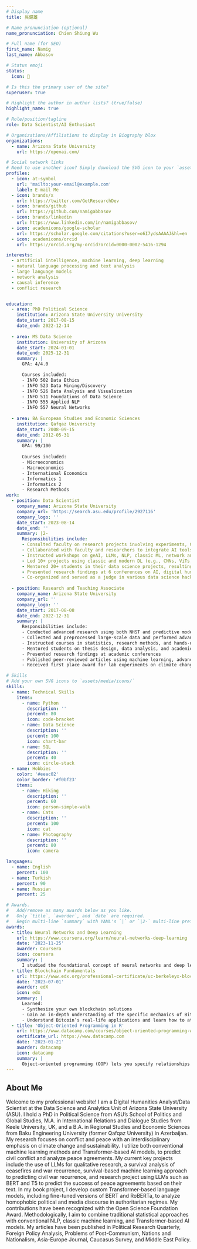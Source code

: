 ```yaml
---
# Display name
title: 吳健雄

# Name pronunciation (optional)
name_pronunciation: Chien Shiung Wu

# Full name (for SEO)
first_name: Namig
last_name: Abbasov

# Status emoji
status:
  icon: 🔬️️

# Is this the primary user of the site?
superuser: true

# Highlight the author in author lists? (true/false)
highlight_name: true

# Role/position/tagline
role: Data Scientist/AI Enthusiast

# Organizations/Affiliations to display in Biography blox
organizations:
  - name: Arizona State University
    url: https://openai.com/

# Social network links
# Need to use another icon? Simply download the SVG icon to your `assets/media/icons/` folder.
profiles:
  - icon: at-symbol
    url: 'mailto:your-email@example.com'
    label: E-mail Me
  - icon: brands/x
    url: https://twitter.com/GetResearchDev
  - icon: brands/github
    url: https://github.com/namigabbasov
  - icon: brands/linkedin
    url: https://www.linkedin.com/in/namigabbasov/
  - icon: academicons/google-scholar
    url: https://scholar.google.com/citations?user=o6I7ydsAAAAJ&hl=en
  - icon: academicons/orcid
    url: https://orcid.org/my-orcid?orcid=0000-0002-5416-1294

interests:
  - artificial intelligence, machine learning, deep learning
  - natural language processing and text analysis
  - large language models 
  - network analysis
  - causal inference
  - conflict research 


education:
  - area: PhD Political Science 
    institution: Arizona State University University
    date_start: 2017-08-15
    date_end: 2022-12-14
    
  - area: MS Data Science
    institution: University of Arizona
    date_start: 2024-01-01
    date_end: 2025-12-31
    summary: |
      GPA: 4/4.0

      Courses included:
      - INFO 502 Data Ethics
      - INFO 523 Data Mining/Discovery
      - INFO 526 Data Analysis and Visualization
      - INFO 511 Foundations of Data Science
      - INFO 555 Applied NLP
      - INFO 557 Neural Networks
      
  - area: BA European Studies and Economic Sciences
    institution: Qafqaz University
    date_start: 2008-09-15
    date_end: 2012-05-31
    summary: |
      GPA: 99/100
      
      Courses included:
      - Microeconomics 
      - Macroeconomics 
      - International Economics
      - Informatics 1
      - Informatics 2
      - Research Methods 
work:
  - position: Data Scientist
    company_name: Arizona State University
    company_url: 'https://search.asu.edu/profile/2927116'
    company_logo: ''
    date_start: 2023-08-14
    date_end: ''
    summary: |2-
      Responsibilities include:
      - Consulted faculty on research projects involving experiments, GenAI, computer vision, and NLP. 
      - Collaborated with faculty and researchers to integrate AI tools and methodologies.
      - Instructed workshops on geAI, LLMs, NLP, classic ML, network analysis, Data Carpentry. 
      - Led 10+ projects using classic and modern DL (e.g., CNNs, ViTs, RoBERTa, T5, FinBERT, BART).
      - Mentored 20+ students in their data science projects, resulting in conference presentations. 
      - Presented research findings at 6 conferences on AI, digital humanities, and conflict. 
      - Co-organized and served as a judge in various data science hackathons.
    
  - position: Research and Teaching Associate 
    company_name: Arizona State University
    company_url: ''
    company_logo: ''
    date_start: 2017-08-08
    date_end: 2022-12-31
    summary: |
      Responsibilities include:
      - Conducted advanced research using both NHST and predictive modeling.
      - Collected and preprocessed large-scale data and performed advanced regression analysis. 
      - Instructed courses in statistics, research methods, and hands-on training in R and Python 
      - Mentored students on thesis design, data analysis, and academic writing.
      - Presented research findings at academic conferences
      - Published peer-reviewed articles using machine learning, advanced regression, qual methods
      - Received first place award for lab experiments on climate change

# Skills
# Add your own SVG icons to `assets/media/icons/`
skills:
  - name: Technical Skills
    items:
      - name: Python
        description: ''
        percent: 80
        icon: code-bracket
      - name: Data Science
        description: ''
        percent: 100
        icon: chart-bar
      - name: SQL
        description: ''
        percent: 40
        icon: circle-stack
  - name: Hobbies
    color: '#eeac02'
    color_border: '#f0bf23'
    items:
      - name: Hiking
        description: ''
        percent: 60
        icon: person-simple-walk
      - name: Cats
        description: ''
        percent: 100
        icon: cat
      - name: Photography
        description: ''
        percent: 80
        icon: camera

languages:
  - name: English
    percent: 100
  - name: Turkish
    percent: 90
  - name: Russian
    percent: 25

# Awards.
#   Add/remove as many awards below as you like.
#   Only `title`, `awarder`, and `date` are required.
#   Begin multi-line `summary` with YAML's `|` or `|2-` multi-line prefix and indent 2 spaces below.
awards:
  - title: Neural Networks and Deep Learning
    url: https://www.coursera.org/learn/neural-networks-deep-learning
    date: '2023-11-25'
    awarder: Coursera
    icon: coursera
    summary: |
      I studied the foundational concept of neural networks and deep learning. By the end, I was familiar with the significant technological trends driving the rise of deep learning; build, train, and apply fully connected deep neural networks; implement efficient (vectorized) neural networks; identify key parameters in a neural network’s architecture; and apply deep learning to your own applications.
  - title: Blockchain Fundamentals
    url: https://www.edx.org/professional-certificate/uc-berkeleyx-blockchain-fundamentals
    date: '2023-07-01'
    awarder: edX
    icon: edx
    summary: |
      Learned:
      - Synthesize your own blockchain solutions
      - Gain an in-depth understanding of the specific mechanics of Bitcoin
      - Understand Bitcoin’s real-life applications and learn how to attack and destroy Bitcoin, Ethereum, smart contracts and Dapps, and alternatives to Bitcoin’s Proof-of-Work consensus algorithm
  - title: 'Object-Oriented Programming in R'
    url: https://www.datacamp.com/courses/object-oriented-programming-with-s3-and-r6-in-r
    certificate_url: https://www.datacamp.com
    date: '2023-01-21'
    awarder: datacamp
    icon: datacamp
    summary: |
      Object-oriented programming (OOP) lets you specify relationships between functions and the objects that they can act on, helping you manage complexity in your code. This is an intermediate level course, providing an introduction to OOP, using the S3 and R6 systems. S3 is a great day-to-day R programming tool that simplifies some of the functions that you write. R6 is especially useful for industry-specific analyses, working with web APIs, and building GUIs.
---
```


## About Me

Welcome to my professional website! I am a Digital Humanities Analyst/Data Scientist at the Data Science and Analytics Unit of Arizona State University (ASU). I hold a PhD in Political Science from ASU’s School of Politics and Global Studies, M.A. in International Relations and Dialogue Studies from Keele University, UK, and a B.A. in Regional Studies and Economic Sciences from Baku Engineering University (former Qafqaz University) in Azerbaijan. My research focuses on conflict and peace with an interdisciplinary emphasis on climate change and sustainability. I utilize both conventional machine learning methods and Transformer-based AI models, to predict civil conflict and analyze peace agreements. My current key projects include the use of LLMs for qualitative research, a survival analysis of ceasefires and war recurrence, survival-based machine learning approach to predicting civil war recurrence, and research project using LLMs such as BERT and T5 to predict the success of peace agreements based on their text. In my book project, I develop custom Transformer-based language models, including fine-tuned versions of BERT and RoBERTa, to analyze homophobic political and media discourse in authoritarian regimes. My contributions have been recognized with the Open Science Foundation Award. Methodologically, I aim to combine traditional statistical approaches with conventional NLP, classic machine learning, and Transformer-based AI models. My articles have been published in Political Research Quarterly, Foreign Policy Analysis, Problems of Post-Communism, Nations and Nationalism, Asia-Europe Journal, Caucasus Survey, and Middle East Policy.
